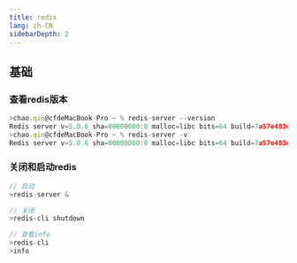 ```yaml
---
title: redis
lang: zh-CN
sidebarDepth: 2
---
```


## 基础

### 查看redis版本

```js
>chao.qin@cfdeMacBook-Pro ~ % redis-server --version
Redis server v=5.0.6 sha=00000000:0 malloc=libc bits=64 build=7a57e483d6f8b275
>chao.qin@cfdeMacBook-Pro ~ % redis-server -v
Redis server v=5.0.6 sha=00000000:0 malloc=libc bits=64 build=7a57e483d6f8b275
```

### 关闭和启动redis

```js
// 启动
>redis-server &

// 关闭
>redis-cli shutdown

// 查看info
>redis-cli
>info
```